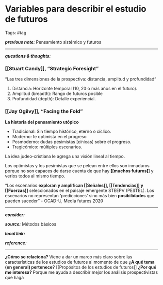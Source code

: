# Variables para describir el estudio de futuros
Tags: #tag

**_previous note:_**
Pensamiento sistémico y futuros

---

**_questions & thoughts:_**

### [[Stuart Candy]], “Strategic Foresight”

“Las tres dimensiones de la prospectiva: distancia, amplitud y profundidad”

1.  Distancia: Horizonte temporal (10, 20 o más años en el futuro). 
2. Amplitud (breadth): Rango de futuros posible 
3. Profundidad (depth): Detalle experiencial.

### [[Jay Ogilvy]], “Facing the Fold”

**La historia del pensamiento utópico**

-   Tradicional: Sin tiempo histórico, eterno o cíclico.
-   Moderno: fe optimista en el progreso
-   Posmoderno: dudas pesimistas [cínicas] sobre el progreso.
-   Tragicómico: múltiples escenarios.

La idea judeo-cristiana le agrega una visión lineal al tiempo.

Los optimistas y los pesimistas que se pelean entre ellos son inmaduros porque no son capaces de darse cuenta de que hay **[[muchos futuros]]** y verlos todos al mismo tiempo.

“Los escenarios **exploran y amplifican [[Señales]], [[Tendencias]] y [[Fuerzas]]** seleccionados en el paisaje emergente STEEPV (PESTEL). Los escenarios no representan ‘predicciones’ sino más bien **posibilidades** que pueden suceder” - OCAD-U, Media futures 2020


---

**_consider:_**

**_source:_** Métodos básicos

**_local link:_**

**_reference:_** 

---
**¿Cómo se relaciona?**
Viene a dar un marco más claro sobre las características de los estudios de futuros al momento de que 
 **¿A qué tema (en general) pertenece?**
[[Propósitos de los estudios de futuros]]
**¿Por qué me interesa?**
Porque me ayuda a describir mejor los análisis prospectivistas que haga